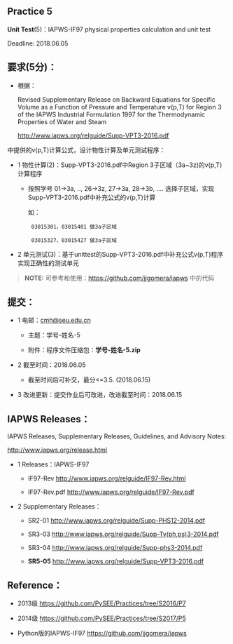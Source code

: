 
## Practice 5

**Unit Test**(5)：IAPWS-IF97 physical properties calculation and unit test  

Deadline: 2018.06.05

## 要求(5分)：

* 根据：
     
     Revised Supplementary Release on Backward Equations for Specific Volume
      as a Function of Pressure and Temperature v(p,T)
     for Region 3 of the IAPWS Industrial Formulation 1997 for the 
     Thermodynamic Properties of Water and Steam

     http://www.iapws.org/relguide/Supp-VPT3-2016.pdf

 中提供的v(p,T)计算公式，设计物性计算及单元测试程序：

 * 1 物性计算(2)：Supp-VPT3-2016.pdf中Region 3子区域（3a~3z)的v(p,T)计算程序

    * 按照学号 01->3a, .., 26->3z, 27->3a, 28->3b, ....  选择子区域，实现Supp-VPT3-2016.pdf中补充公式的v(p,T)计算

       如：
           
           03015301，03015401 做3a子区域

           03015327，03015427 做3a子区域


 * 2 单元测试(3)：基于unittest的Supp-VPT3-2016.pdf中补充公式v(p,T)程序实现正确性的测试单元

>**NOTE:** 可参考和使用：https://github.com/jjgomera/iapws  中的代码  
 
## 提交：

* 1 电邮：cmh@seu.edu.cn 
    
  * 主题：学号-姓名-5
    
  * 附件：程序文件压缩包：**学号-姓名-5.zip**

* 2 截至时间：2018.06.05

  * 截至时间后可补交，最分<=3.5. (2018.06.15)

* 3 改进更新：提交作业后可改进，改进截至时间：2018.06.15

## IAPWS Releases： 

IAPWS Releases, Supplementary Releases, Guidelines, and Advisory Notes:

http://www.iapws.org/release.html
              
* 1 Releases：IAPWS-IF97
           
  * IF97-Rev http://www.iapws.org/relguide/IF97-Rev.html
            
  * IF97-Rev.pdf  http://www.iapws.org/relguide/IF97-Rev.pdf

 * 2 Supplementary Releases：
      
   * SR2-01 http://www.iapws.org/relguide/Supp-PHS12-2014.pdf
        
   * SR3-03 http://www.iapws.org/relguide/Supp-Tv(ph,ps)3-2014.pdf
        
   * SR3-04 http://www.iapws.org/relguide/Supp-phs3-2014.pdf
        
   * **SR5-05** http://www.iapws.org/relguide/Supp-VPT3-2016.pdf

## Reference：

* 2013级 https://github.com/PySEE/Practices/tree/S2016/P7

* 2014级 https://github.com/PySEE/Practices/tree/S2017/P5

* Python版的IAPWS-IF97 https://github.com/jjgomera/iapws

